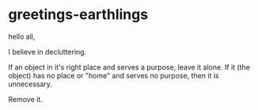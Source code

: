 # greetings-earthlings

hello all, 

I believe in decluttering. 

If an object in it's right place and serves a purpose, leave it alone. If it (the object) has no place or "home" and serves no purpose, then it is unnecessary. 

Remove it.

